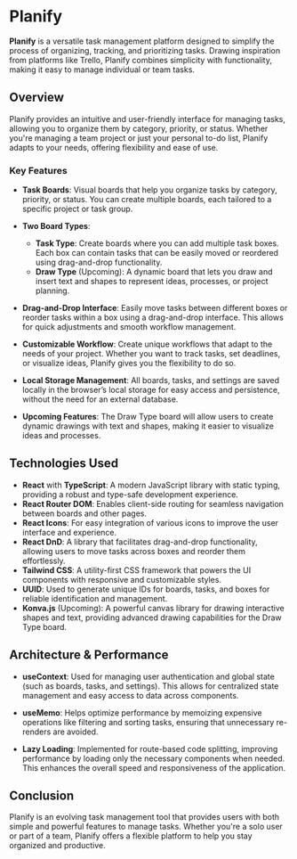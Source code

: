 # Planify

**Planify** is a versatile task management platform designed to simplify the process of organizing, tracking, and prioritizing tasks. Drawing inspiration from platforms like Trello, Planify combines simplicity with functionality, making it easy to manage individual or team tasks.

## Overview

Planify provides an intuitive and user-friendly interface for managing tasks, allowing you to organize them by category, priority, or status. Whether you're managing a team project or just your personal to-do list, Planify adapts to your needs, offering flexibility and ease of use.

### Key Features

- **Task Boards**: Visual boards that help you organize tasks by category, priority, or status. You can create multiple boards, each tailored to a specific project or task group.
  
- **Two Board Types**:
  - **Task Type**: Create boards where you can add multiple task boxes. Each box can contain tasks that can be easily moved or reordered using drag-and-drop functionality.
  - **Draw Type** (Upcoming): A dynamic board that lets you draw and insert text and shapes to represent ideas, processes, or project planning.

- **Drag-and-Drop Interface**: Easily move tasks between different boxes or reorder tasks within a box using a drag-and-drop interface. This allows for quick adjustments and smooth workflow management.

- **Customizable Workflow**: Create unique workflows that adapt to the needs of your project. Whether you want to track tasks, set deadlines, or visualize ideas, Planify gives you the flexibility to do so.

- **Local Storage Management**: All boards, tasks, and settings are saved locally in the browser’s local storage for easy access and persistence, without the need for an external database.

- **Upcoming Features**: The Draw Type board will allow users to create dynamic drawings with text and shapes, making it easier to visualize ideas and processes.

## Technologies Used

- **React** with **TypeScript**: A modern JavaScript library with static typing, providing a robust and type-safe development experience.
- **React Router DOM**: Enables client-side routing for seamless navigation between boards and other pages.
- **React Icons**: For easy integration of various icons to improve the user interface and experience.
- **React DnD**: A library that facilitates drag-and-drop functionality, allowing users to move tasks across boxes and reorder them effortlessly.
- **Tailwind CSS**: A utility-first CSS framework that powers the UI components with responsive and customizable styles.
- **UUID**: Used to generate unique IDs for boards, tasks, and boxes for reliable identification and management.
- **Konva.js** (Upcoming): A powerful canvas library for drawing interactive shapes and text, providing advanced drawing capabilities for the Draw Type board.

## Architecture & Performance

- **useContext**: Used for managing user authentication and global state (such as boards, tasks, and settings). This allows for centralized state management and easy access to data across components.
  
- **useMemo**: Helps optimize performance by memoizing expensive operations like filtering and sorting tasks, ensuring that unnecessary re-renders are avoided.

- **Lazy Loading**: Implemented for route-based code splitting, improving performance by loading only the necessary components when needed. This enhances the overall speed and responsiveness of the application.

## Conclusion

Planify is an evolving task management tool that provides users with both simple and powerful features to manage tasks. Whether you're a solo user or part of a team, Planify offers a flexible platform to help you stay organized and productive.
